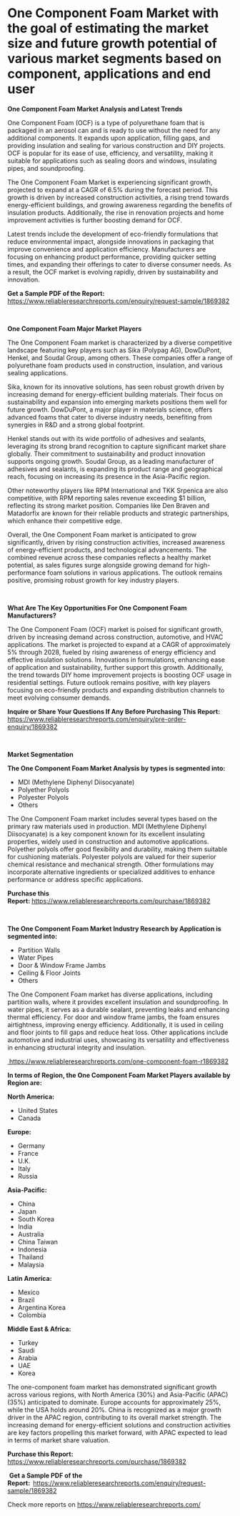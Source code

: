 <p><h1>One Component Foam Market with the goal of estimating the market size and future growth potential of various market segments based on component, applications and end user</h1></p><p><strong>One Component Foam Market Analysis and Latest Trends</strong></p>
<p><p>One Component Foam (OCF) is a type of polyurethane foam that is packaged in an aerosol can and is ready to use without the need for any additional components. It expands upon application, filling gaps, and providing insulation and sealing for various construction and DIY projects. OCF is popular for its ease of use, efficiency, and versatility, making it suitable for applications such as sealing doors and windows, insulating pipes, and soundproofing.</p><p>The One Component Foam Market is experiencing significant growth, projected to expand at a CAGR of 6.5% during the forecast period. This growth is driven by increased construction activities, a rising trend towards energy-efficient buildings, and growing awareness regarding the benefits of insulation products. Additionally, the rise in renovation projects and home improvement activities is further boosting demand for OCF. </p><p>Latest trends include the development of eco-friendly formulations that reduce environmental impact, alongside innovations in packaging that improve convenience and application efficiency. Manufacturers are focusing on enhancing product performance, providing quicker setting times, and expanding their offerings to cater to diverse consumer needs. As a result, the OCF market is evolving rapidly, driven by sustainability and innovation.</p></p>
<p><strong>Get a Sample PDF of the Report:&nbsp;</strong> <a href="https://www.reliableresearchreports.com/enquiry/request-sample/1869382?utm_campaign=2657&utm_medium=2&utm_source=Github&utm_content=ia&utm_term=31032025&utm_id=one-component-foam">https://www.reliableresearchreports.com/enquiry/request-sample/1869382</a></p>
<p>&nbsp;</p>
<p><strong>One Component Foam Major Market Players</strong></p>
<p><p>The One Component Foam market is characterized by a diverse competitive landscape featuring key players such as Sika (Polypag AG), DowDuPont, Henkel, and Soudal Group, among others. These companies offer a range of polyurethane foam products used in construction, insulation, and various sealing applications.</p><p>Sika, known for its innovative solutions, has seen robust growth driven by increasing demand for energy-efficient building materials. Their focus on sustainability and expansion into emerging markets positions them well for future growth. DowDuPont, a major player in materials science, offers advanced foams that cater to diverse industry needs, benefiting from synergies in R&D and a strong global footprint.</p><p>Henkel stands out with its wide portfolio of adhesives and sealants, leveraging its strong brand recognition to capture significant market share globally. Their commitment to sustainability and product innovation supports ongoing growth. Soudal Group, as a leading manufacturer of adhesives and sealants, is expanding its product range and geographical reach, focusing on increasing its presence in the Asia-Pacific region.</p><p>Other noteworthy players like RPM International and TKK Srpenica are also competitive, with RPM reporting sales revenue exceeding $1 billion, reflecting its strong market position. Companies like Den Braven and Matadorfix are known for their reliable products and strategic partnerships, which enhance their competitive edge.</p><p>Overall, the One Component Foam market is anticipated to grow significantly, driven by rising construction activities, increased awareness of energy-efficient products, and technological advancements. The combined revenue across these companies reflects a healthy market potential, as sales figures surge alongside growing demand for high-performance foam solutions in various applications. The outlook remains positive, promising robust growth for key industry players.</p></p>
<p>&nbsp;</p>
<p><strong>What Are The Key Opportunities For One Component Foam Manufacturers?</strong></p>
<p><p>The One Component Foam (OCF) market is poised for significant growth, driven by increasing demand across construction, automotive, and HVAC applications. The market is projected to expand at a CAGR of approximately 5% through 2028, fueled by rising awareness of energy efficiency and effective insulation solutions. Innovations in formulations, enhancing ease of application and sustainability, further support this growth. Additionally, the trend towards DIY home improvement projects is boosting OCF usage in residential settings. Future outlook remains positive, with key players focusing on eco-friendly products and expanding distribution channels to meet evolving consumer demands.</p></p>
<p><strong>Inquire or Share Your Questions If Any Before Purchasing This Report:</strong> <a href="https://www.reliableresearchreports.com/enquiry/pre-order-enquiry/1869382?utm_campaign=2657&utm_medium=2&utm_source=Github&utm_content=ia&utm_term=31032025&utm_id=one-component-foam">https://www.reliableresearchreports.com/enquiry/pre-order-enquiry/1869382</a></p>
<p>&nbsp;</p>
<p><strong>Market Segmentation</strong></p>
<p><strong>The One Component Foam Market Analysis by types is segmented into:</strong></p>
<p><ul><li>MDI (Methylene Diphenyl Diisocyanate)</li><li>Polyether Polyols</li><li>Polyester Polyols</li><li>Others</li></ul></p>
<p><p>The One Component Foam market includes several types based on the primary raw materials used in production. MDI (Methylene Diphenyl Diisocyanate) is a key component known for its excellent insulating properties, widely used in construction and automotive applications. Polyether polyols offer good flexibility and durability, making them suitable for cushioning materials. Polyester polyols are valued for their superior chemical resistance and mechanical strength. Other formulations may incorporate alternative ingredients or specialized additives to enhance performance or address specific applications.</p></p>
<p><strong>Purchase this Report:&nbsp;</strong><a href="https://www.reliableresearchreports.com/purchase/1869382?utm_campaign=2657&utm_medium=2&utm_source=Github&utm_content=ia&utm_term=31032025&utm_id=one-component-foam">https://www.reliableresearchreports.com/purchase/1869382</a></p>
<p>&nbsp;</p>
<p><strong>The One Component Foam Market Industry Research by Application is segmented into:</strong></p>
<p><ul><li>Partition Walls</li><li>Water Pipes</li><li>Door & Window Frame Jambs</li><li>Ceiling & Floor Joints</li><li>Others</li></ul></p>
<p><p>The One Component Foam market has diverse applications, including partition walls, where it provides excellent insulation and soundproofing. In water pipes, it serves as a durable sealant, preventing leaks and enhancing thermal efficiency. For door and window frame jambs, the foam ensures airtightness, improving energy efficiency. Additionally, it is used in ceiling and floor joints to fill gaps and reduce heat loss. Other applications include automotive and industrial uses, showcasing its versatility and effectiveness in enhancing structural integrity and insulation.</p></p>
<p><a href="https://www.reliableresearchreports.com/one-component-foam-r1869382?utm_campaign=2657&utm_medium=2&utm_source=Github&utm_content=ia&utm_term=31032025&utm_id=one-component-foam">&nbsp;https://www.reliableresearchreports.com/one-component-foam-r1869382</a></p>
<p><strong>In terms of Region, the One Component Foam Market Players available by Region are:</strong></p>
<p>
    <p> <strong> North America: </strong>
        <ul>
            <li>United States</li>
            <li>Canada</li>
        </ul>
        </p> 
    <p> <strong> Europe: </strong>
        <ul>
            <li>Germany</li>
            <li>France</li>
            <li>U.K.</li>
            <li>Italy</li>
            <li>Russia</li>
        </ul>
        </p> 
    <p> <strong> Asia-Pacific: </strong>
        <ul>
            <li>China</li>
            <li>Japan</li>
            <li>South Korea</li>
            <li>India</li>
            <li>Australia</li>
            <li>China Taiwan</li>
            <li>Indonesia</li>
            <li>Thailand</li>
            <li>Malaysia</li>
        </ul>
        </p> 
    <p> <strong> Latin America: </strong>
        <ul>
            <li>Mexico</li>
            <li>Brazil</li>
            <li>Argentina Korea</li>
            <li>Colombia</li>
        </ul>
        </p> 
    <p> <strong> Middle East & Africa: </strong>
        <ul>
            <li>Turkey</li>
            <li>Saudi</li>
            <li>Arabia</li>
            <li>UAE</li>
            <li>Korea</li>
        </ul>
    </p>
    </p>
<p><p>The one-component foam market has demonstrated significant growth across various regions, with North America (30%) and Asia-Pacific (APAC) (35%) anticipated to dominate. Europe accounts for approximately 25%, while the USA holds around 20%. China is recognized as a major growth driver in the APAC region, contributing to its overall market strength. The increasing demand for energy-efficient solutions and construction activities are key factors propelling this market forward, with APAC expected to lead in terms of market share valuation.</p></p>
<p><strong>Purchase this Report: </strong><a href="https://www.reliableresearchreports.com/purchase/1869382?utm_campaign=2657&utm_medium=2&utm_source=Github&utm_content=ia&utm_term=31032025&utm_id=one-component-foam">https://www.reliableresearchreports.com/purchase/1869382</a></p>
<p>&nbsp;<strong>Get a Sample PDF of the Report:&nbsp;&nbsp;</strong><a href="https://www.reliableresearchreports.com/enquiry/request-sample/1869382?utm_campaign=2657&utm_medium=2&utm_source=Github&utm_content=ia&utm_term=31032025&utm_id=one-component-foam">https://www.reliableresearchreports.com/enquiry/request-sample/1869382</a></p>
<p><strong></strong></p>
<p>Check more reports on <a href="https://www.reliableresearchreports.com/?utm_campaign=2657&utm_medium=2&utm_source=Github&utm_content=ia&utm_term=31032025&utm_id=one-component-foam">https://www.reliableresearchreports.com/</a></p>